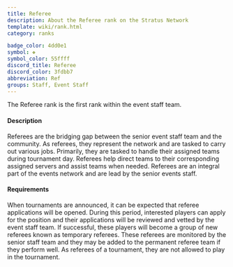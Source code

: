 ```yaml
---
title: Referee
description: About the Referee rank on the Stratus Network
template: wiki/rank.html
category: ranks

badge_color: 4dd0e1
symbol: ❖
symbol_color: 55ffff
discord_title: Referee
discord_color: 3fdbb7
abbreviation: Ref
groups: Staff, Event Staff
---
```


The Referee rank is the first rank within the event staff team.

#### Description

Referees are the bridging gap between the senior event staff team and the community. As referees, they represent the network and are tasked to carry out various jobs. Primarily, they are tasked to handle their assigned teams during tournament day. Referees help direct teams to their corresponding assigned servers and assist teams when needed. Referees are an integral part of the events network and are lead by the senior events staff.

#### Requirements

When tournaments are announced, it can be expected that referee applications will be opened. During this period, interested players can apply for the position and their applications will be reviewed and vetted by the event staff team. If successful, these players will become a group of new referees known as temporary referees. These referees are monitored by the senior staff team and they may be added to the permanent referee team if they perform well. As referees of a tournament, they are not allowed to play in the tournament.
